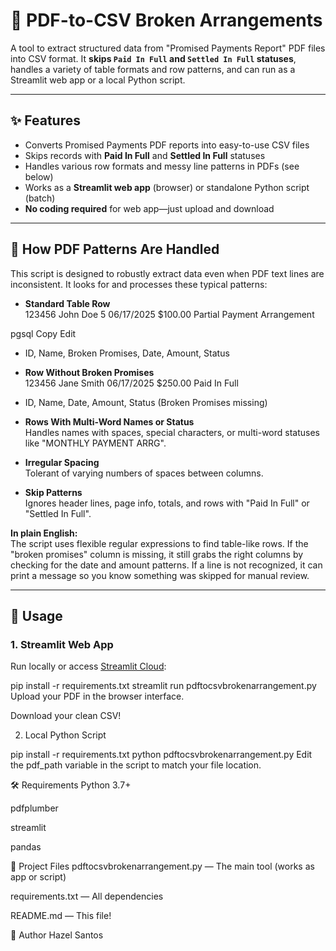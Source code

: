 # 📄 PDF-to-CSV Broken Arrangements

A tool to extract structured data from "Promised Payments Report" PDF files into CSV format. It **skips `Paid In Full` and `Settled In Full` statuses**, handles a variety of table formats and row patterns, and can run as a Streamlit web app or a local Python script.

---

## ✨ Features

- Converts Promised Payments PDF reports into easy-to-use CSV files
- Skips records with **Paid In Full** and **Settled In Full** statuses
- Handles various row formats and messy line patterns in PDFs (see below)
- Works as a **Streamlit web app** (browser) or standalone Python script (batch)
- **No coding required** for web app—just upload and download

---

## 🧩 How PDF Patterns Are Handled

This script is designed to robustly extract data even when PDF text lines are inconsistent. It looks for and processes these typical patterns:

- **Standard Table Row**  
123456 John Doe 5 06/17/2025 $100.00 Partial Payment Arrangement

pgsql
Copy
Edit
- ID, Name, Broken Promises, Date, Amount, Status

- **Row Without Broken Promises**  
123456 Jane Smith 06/17/2025 $250.00 Paid In Full
- ID, Name, Date, Amount, Status (Broken Promises missing)

- **Rows With Multi-Word Names or Status**  
Handles names with spaces, special characters, or multi-word statuses like "MONTHLY PAYMENT ARRG".

- **Irregular Spacing**  
Tolerant of varying numbers of spaces between columns.

- **Skip Patterns**  
Ignores header lines, page info, totals, and rows with "Paid In Full" or "Settled In Full".

**In plain English:**  
The script uses flexible regular expressions to find table-like rows. If the "broken promises" column is missing, it still grabs the right columns by checking for the date and amount patterns. If a line is not recognized, it can print a message so you know something was skipped for manual review.

---

## 🚀 Usage

### 1. Streamlit Web App
Run locally or access [Streamlit Cloud](https://resolve-pdf-to-csv-brokenarrangments.streamlit.app/):

pip install -r requirements.txt
streamlit run pdftocsvbrokenarrangement.py
Upload your PDF in the browser interface.

Download your clean CSV!

2. Local Python Script

pip install -r requirements.txt
python pdftocsvbrokenarrangement.py
Edit the pdf_path variable in the script to match your file location.

🛠️ Requirements
Python 3.7+

pdfplumber

streamlit

pandas

📝 Project Files
pdftocsvbrokenarrangement.py — The main tool (works as app or script)

requirements.txt — All dependencies

README.md — This file!

🙋 Author
Hazel Santos
